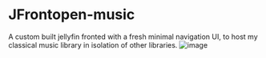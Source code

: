 # JFrontopen-music
A custom built jellyfin fronted with a fresh minimal navigation UI, to host my classical music library in isolation of other libraries.
![image](https://github.com/osemo-hb/JFrontopen-music/assets/77531741/040574a1-8f89-469f-a9aa-83434bbd2ccd)
